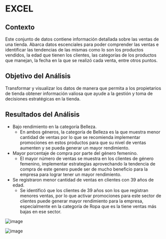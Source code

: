# EXCEL

## Contexto
Este conjunto de datos contiene información detallada sobre las ventas de una tienda. Abarca datos escenciales para poder comprender las ventas e identificar las tendencias de las mismas como lo son los productos vendidos, la edad que tienen los clientes, las categorías de los productos que manejan, la fecha en la que se realizó cada venta, entre otros puntos.

## Objetivo del Análisis
Transformar y visualizar los datos de manera que permita a los propietarios de tienda obtener información valiosa que ayude a la gestión y toma de decisiones estratégicas en la tienda.

## Resultados del Análisis
- Bajo rendimiento en la categoría Belleza.
  - En ambos géneros, la categoría de Belleza es la que muestra menor cantidad de ventas por lo que se recomienda implementar promociones en estos productos para que su nivel de ventas aumenten y se pueda generar un mayor rendimiento.
- Mayor porcentaje de compra por parte del género femenino.
  - El mayor número de ventas se muestra en los clientes de género femenino, implementar estrategias aprovechando la tendencia de compra de este genero puede ser de mucho beneficio para la empresa para lograr tener un mayor rendimiento.
- Se registraron menor cantidad de ventas en clientes con 39 años de edad.
  - Se identificó que los clientes de 39 años son los que registran menores ventas, por lo que activar promociones para este sector de clientes puede generar mayor rendimiento para la empresa, especialmente en la categoría de Ropa que es la tiene ventas más bajas en ese sector.

![image](https://github.com/user-attachments/assets/0e258f98-2e65-4fc4-ba00-f834e891556d)

![image](https://github.com/user-attachments/assets/a729b01c-dc0e-49e0-b39b-9333eb9cfeca)

  
